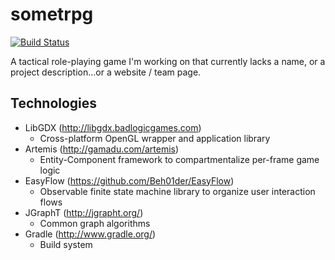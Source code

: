 sometrpg
========


[![Build Status](https://travis-ci.org/rgee/sometrpg.png)](https://travis-ci.org/rgee/sometrpg)

A tactical role-playing game I'm working on that currently lacks a name, or a project description...or a website / team page.

Technologies
--------
- LibGDX (http://libgdx.badlogicgames.com)
  - Cross-platform OpenGL wrapper and application library
- Artemis (http://gamadu.com/artemis)
  - Entity-Component framework to compartmentalize per-frame game logic
- EasyFlow (https://github.com/Beh01der/EasyFlow)
  - Observable finite state machine library to organize user interaction flows
- JGraphT (http://jgrapht.org/)
  - Common graph algorithms
- Gradle (http://www.gradle.org/)
  - Build system
